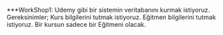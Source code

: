 ***WorkShop1: Udemy gibi bir sistemin veritabanını kurmak istiyoruz. Gereksinimler;
Kurs bilgilerini tutmak istiyoruz. Eğitmen bilgilerini tutmak istiyoruz. Bir kursun sadece bir Eğitmeni olacak.
